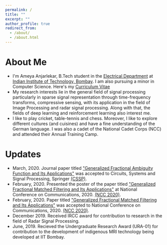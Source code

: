```yaml
---
permalink: /
title: ""
excerpt: ""
author_profile: true
redirect_from: 
  - /about/
  - /about.html
---
```




# About Me
* I'm Ameya Anjarlekar, B.Tech student in the [Electrical Department](https://www.ee.iitb.ac.in/web) at [Indian Institute of Technology, Bombay](http://iitb.ac.in/). I am also pursuing a minor in Computer Science. Here's my [Curriculum Vitae](http://ameyanjarlekar.github.io/files/CV.pdf)
* My research interests lie in the general field of signal processing particularly in sparse signal representation through time-frequency transforms, compressive sensing, with its application in the field of Image Processing and radar signal processing. 
Along with that, the fields of deep learning and reinforcement learning also interest me.
* I like to play cricket, table-tennis and chess. Moreover, I like to explore different cultures (and cuisines) and have a fine understanding of the German language. I was also a cadet of the National Cadet Corps (NCC) and attended their Annual Training Camp.

# Updates
* March, 2020. Journal paper titled ["Generalized Fractional Ambiguity Function and Its Applications"](http://ameyanjarlekar.github.io/files/GFAF.pdf) was accepted to Circuits, Systems and Signal Processing, Springer [(CSSP)](https://www.springer.com/journal/34).
* February, 2020. Presented the poster of the paper titled ["Generalized Fractional Matched Filtering and Its Applications"](http://ameyanjarlekar.github.io/files/NCC_poster.pdf) at National Conference on Communications, 2020. [(NCC 2020)](http://www.ncc2020.iitkgp.ac.in/).
* February, 2020. Paper titled ["Generalized Fractional Matched Filtering and Its Applications"](http://ameyanjarlekar.github.io/files/GFMF.pdf) was accepted to National Conference on Communications, 2020. [(NCC 2020)](http://www.ncc2020.iitkgp.ac.in/).
* December 2019. Received IRCC award for contribution to research in the field of Radar Signal Processing. 
* June, 2019. Recieved the Undergraduate Research Award (URA-01) for contribution to the development of indigenous MRI technology being developed at IIT Bombay.
